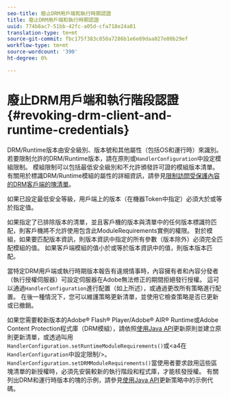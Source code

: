 ```yaml
---
seo-title: 廢止DRM用戶端和執行時期認證
title: 廢止DRM用戶端和執行時期認證
uuid: 774b8ac7-51bb-42fc-a05d-cfa718e24a81
translation-type: tm+mt
source-git-commit: fbc175f383c850a7286b1e6e89daa027e00b29ef
workflow-type: tm+mt
source-wordcount: '390'
ht-degree: 0%

---
```



# 廢止DRM用戶端和執行階段認證{#revoking-drm-client-and-runtime-credentials}

DRM/Runtime版本由安全級別、版本號和其他屬性（包括OS和運行時）來識別。 若要限制允許的DRM/Runtime版本，請在原則或`HandlerConfiguration`中設定模組限制。 模組限制可以包括最低安全級別和不允許頒發許可證的模組版本清單。 有關用於標識DRM/Runtime模組的屬性的詳細資訊，請參見[限制訪問受保護內容的DRM客戶端的塊清單](../../aaxs-protecting-content/content-introduction/content-usage-rules/content-runtime-application-restrictions/content-blocklist-drm-clients.md)。

如果已設定最低安全等級，用戶端上的版本（在機器Token中指定）必須大於或等於指定值。

如果指定了已排除版本的清單，並且客戶機的版本與清單中的任何版本標識符匹配，則客戶機將不允許使用包含此ModuleRequirements實例的權限。 對於模組，如果要匹配版本資訊，則版本資訊中指定的所有參數（版本除外）必須完全匹配模組的值。 如果客戶端模組的值小於或等於版本資訊中的值，則版本版本匹配。

當特定DRM用戶端或執行時期版本報告有違規情事時，內容擁有者和內容分發者（執行授權伺服器）可設定伺服器在Adobe無法修正的期間拒絕發行授權。 這可以通過`HandlerConfiguration`進行配置（如上所述），或通過更改所有策略進行配置。 在後一種情況下，您可以維護策略更新清單，並使用它檢查策略是否已更新或已撤銷。

如果您需要較新版本的Adobe® Flash® Player/Adobe® AIR® Runtime或Adobe Content Protection程式庫（DRM模組），請依照[使用Java API](../../aaxs-protecting-content/content-working-with-policies/content-updating-policy-using-java-api.md)更新原則並建立原則更新清單，或透過叫用`HandlerConfiguration.setRuntimeModuleRequirements()`或&lt;a4在`HandlerConfiguration`中設定限制/>。 `HandlerConfiguration.setDRMModuleRequirements()`當使用者要求啟用這些區塊清單的新授權時，必須先安裝較新的執行階段和程式庫，才能核發授權。 有關列出DRM和運行時版本的塊的示例，請參見[使用Java API](../../aaxs-protecting-content/content-working-with-policies/content-updating-policy-using-java-api.md)更新策略中的示例代碼。
